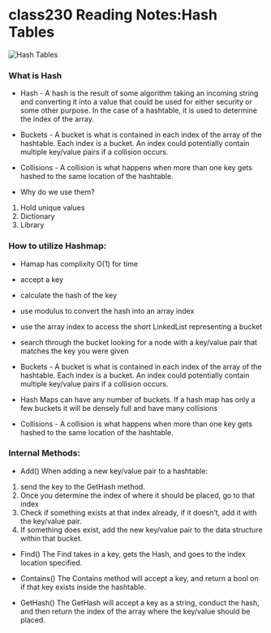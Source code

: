 # class230 Reading Notes:Hash Tables

![Hash Tables](https://upload.wikimedia.org/wikipedia/commons/thumb/d/d0/Hash_table_5_0_1_1_1_1_1_LL.svg/450px-Hash_table_5_0_1_1_1_1_1_LL.svg.png)

### What is Hash

- Hash - A hash is the result of some algorithm taking an incoming string and converting it into a value that could be used for either security or some other purpose. In the case of a hashtable, it is used to determine the index of the array.

- Buckets - A bucket is what is contained in each index of the array of the hashtable. Each index is a bucket. An index could potentially contain multiple key/value pairs if a collision occurs.

- Collisions - A collision is what happens when more than one key gets hashed to the same location of the hashtable.

- Why do we use them?

1. Hold unique values
2. Dictionary
3. Library

### How to utilize Hashmap:


* Hamap has complixity O(1) for time

- accept a key

- calculate the hash of the key

- use modulus to convert the hash into an array index

- use the array index to access the short LinkedList representing a bucket

- search through the bucket looking for a node with a key/value pair that matches the key you were given

- Buckets - A bucket is what is contained in each index of the array of the hashtable. Each index is a bucket. An index could potentially contain multiple key/value pairs if a collision occurs.

- Hash Maps can have any number of buckets. If a hash map has only a few buckets it will be densely full and have many collisions
- Collisions - A collision is what happens when more than one key gets hashed to the same location of the hashtable.


### Internal Methods:

- Add() When adding a new key/value pair to a hashtable:

1. send the key to the GetHash method.
2. Once you determine the index of where it should be placed, go to that index
3. Check if something exists at that index already, if it doesn’t, add it with the key/value pair.
4. If something does exist, add the new key/value pair to the data structure within that bucket.


- Find() The Find takes in a key, gets the Hash, and goes to the index location specified. 

- Contains() The Contains method will accept a key, and return a bool on if that key exists inside the hashtable. 

- GetHash() The GetHash will accept a key as a string, conduct the hash, and then return the index of the array  where the key/value should be placed.